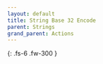 ```yaml
---
layout: default
title: String Base 32 Encode
parent: Strings
grand_parent: Actions
---
```

{: .fs-6 .fw-300 }
